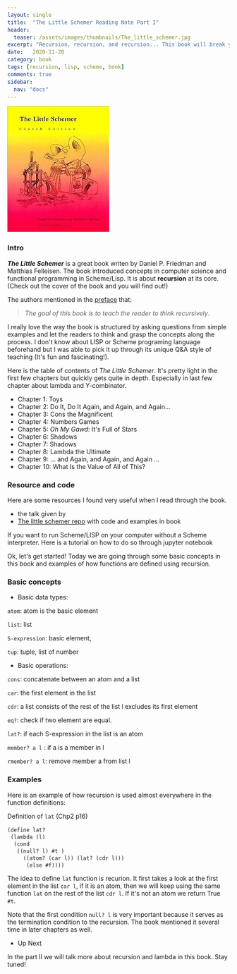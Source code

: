 ```yaml
---
layout: single
title:  "The Little Schemer Reading Note Part I"
header:
  teaser: /assets/images/thumbnails/The_little_schemer.jpg
excerpt: "Recursion, recursion, and recursion... This book will break your mind!"
date:   2020-11-20
category: book
tags: [recursion, lisp, scheme, book]
comments: true
sidebar:
  nav: "docs"
---
```

![](/assets/images/thumbnails/The_little_schemer.jpg)

### Intro

***The Little Schemer*** is a great book writen by Daniel P. Friedman and Matthias Felleisen. The book introduced concepts in computer science and functional programming in Scheme/Lisp. It is about **recursion** at its core. (Check out the cover of the book and you will find out!)

The authors mentioned in the [preface](https://felleisen.org/matthias/BTLS-preface.html) that:

> *The goal of this book is to teach the reader to think recursively*.


I really love the way the book is structured by asking questions from simple examples and let the readers to think and grasp the concepts along the process. I don't know about LISP or Scheme programing language beforehand but I was able to pick it up through its unique Q&A style of teaching (It's fun and fascinating!). 


Here is the table of contents of *The Little Schemer*. It's pretty light in the first few chapters but quickly gets quite in depth. Especially in last few chapter about lambda and Y-combinator.

- Chapter  1: Toys
- Chapter  2: Do It, Do It Again, and Again, and Again...
- Chapter  3: Cons the Magnificent
- Chapter  4: Numbers Games
- Chapter  5: *Oh My Gawd*: It's Full of Stars
- Chapter  6: Shadows
- Chapter  7: Shadows
- Chapter  8: Lambda the Ultimate
- Chapter  9: ... and Again, and Again, and Again ...
- Chapter 10: What Is the Value of All of This?



### Resource and code

Here are some resources I found very useful when I read through the book. 

- the talk given by 
- [The little schemer repo](https://github.com/pkrumins/the-little-schemer) with code and examples in book 

If you want to run Scheme/LISP on your computer without a Scheme interpreter. Here is a tutorial on how to do so through jupyter notebook

Ok, let's get started! Today we are going through some basic concepts in this book and examples of how functions are defined using recursion.

### Basic concepts

- Basic data types:

`atom`: atom is the basic element 

`list`: list

`S-expression`: basic element, 

`tup`: tuple, list of number

- Basic operations:

`cons`: concatenate between an atom and a list

`car`: the first element in the list

`cdr`: a list consists of the rest of the list l excludes its first element 

`eq?`: check if two element are equal.

`lat?`: if each S-expression in the list is an atom

`member? a l` : if a is a member in l

`rmember? a l`: remove member a from list l

### Examples

Here is an example of how recursion is used almost everywhere in the function definitions:

Definition of `lat` (Chp2 p16)

```
(define lat? 
 (lambda (l)
  (cond
   ((null? l) #t )
     ((atom? (car l)) (lat? (cdr l))) 
      (else #f))))
```



The idea to define `lat` function is recurion. It first takes a look at the first element in the list `car l`, if it is an atom, then we will keep using the same function `lat` on the rest of the list `cdr l`. If it's not an atom we return True `#t`.

Note that the first condition `null? l` is very important because it serves as the termination condition to the recursion. The book mentioned it several time in later chapters as well.





- Up Next

In the part II we will talk more about recursion and lambda in this book. Stay tuned!





